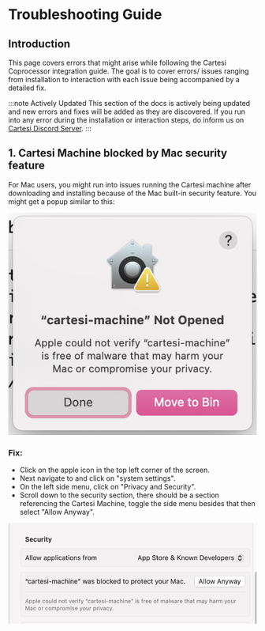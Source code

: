# Troubleshooting Guide

## Introduction

This page covers errors that might arise while following the Cartesi Coprocessor integration guide. The goal is to cover errors/ issues ranging from installation to interaction with each issue being accompanied by a detailed fix.

:::note Actively Updated
This section of the docs is actively being updated and new errors and fixes will be added as they are discovered. If you run into any error during the installation or interaction steps, do inform us on [Cartesi Discord Server](https://discord.gg/cartesi).
:::

## **1. Cartesi Machine blocked by Mac security feature**

For Mac users, you might run into issues running the Cartesi machine after downloading and installing because of the Mac built-in security feature. You might get a popup similar to this:

![Mac error popup](img/mac-error-popup.png)

### **Fix:**

- Click on the apple icon in the top left corner of the screen.
- Next navigate to and click on "system settings".
- On the left side menu, click on "Privacy and Security".
- Scroll down to the security section, there should be a section referencing the Cartesi Machine, toggle the side menu besides that then select "Allow Anyway".

![Mac error popup](img/mac-fix.png)
